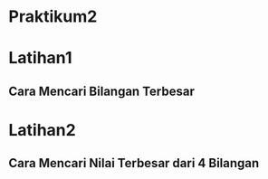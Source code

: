 # Praktikum2
  # Latihan1
  ## Cara Mencari Bilangan Terbesar
  # Latihan2
  ## Cara Mencari Nilai Terbesar dari 4 Bilangan
